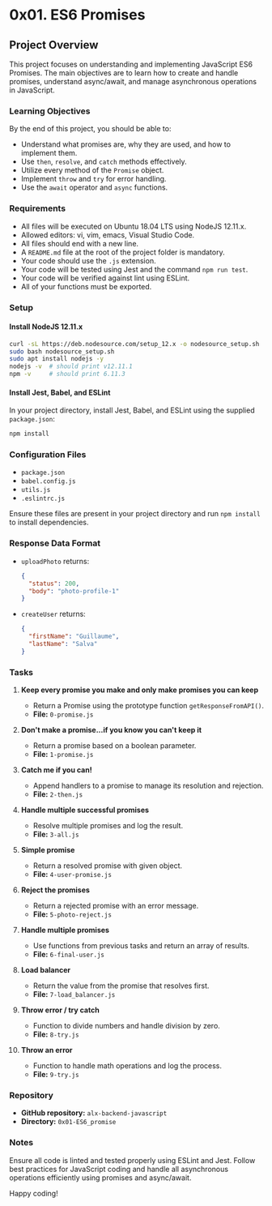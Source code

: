 # 0x01. ES6 Promises

## Project Overview

This project focuses on understanding and implementing JavaScript ES6 Promises. The main objectives are to learn how to create and handle promises, understand async/await, and manage asynchronous operations in JavaScript.

### Learning Objectives

By the end of this project, you should be able to:
- Understand what promises are, why they are used, and how to implement them.
- Use `then`, `resolve`, and `catch` methods effectively.
- Utilize every method of the `Promise` object.
- Implement `throw` and `try` for error handling.
- Use the `await` operator and `async` functions.

### Requirements

- All files will be executed on Ubuntu 18.04 LTS using NodeJS 12.11.x.
- Allowed editors: vi, vim, emacs, Visual Studio Code.
- All files should end with a new line.
- A `README.md` file at the root of the project folder is mandatory.
- Your code should use the `.js` extension.
- Your code will be tested using Jest and the command `npm run test`.
- Your code will be verified against lint using ESLint.
- All of your functions must be exported.

### Setup

#### Install NodeJS 12.11.x

```sh
curl -sL https://deb.nodesource.com/setup_12.x -o nodesource_setup.sh
sudo bash nodesource_setup.sh
sudo apt install nodejs -y
nodejs -v  # should print v12.11.1
npm -v     # should print 6.11.3
```

#### Install Jest, Babel, and ESLint

In your project directory, install Jest, Babel, and ESLint using the supplied `package.json`:

```sh
npm install
```

### Configuration Files

- `package.json`
- `babel.config.js`
- `utils.js`
- `.eslintrc.js`

Ensure these files are present in your project directory and run `npm install` to install dependencies.

### Response Data Format

- `uploadPhoto` returns:
  ```json
  {
    "status": 200,
    "body": "photo-profile-1"
  }
  ```
- `createUser` returns:
  ```json
  {
    "firstName": "Guillaume",
    "lastName": "Salva"
  }
  ```

### Tasks

1. **Keep every promise you make and only make promises you can keep**
   - Return a Promise using the prototype function `getResponseFromAPI()`.
   - **File:** `0-promise.js`

2. **Don't make a promise...if you know you can't keep it**
   - Return a promise based on a boolean parameter.
   - **File:** `1-promise.js`

3. **Catch me if you can!**
   - Append handlers to a promise to manage its resolution and rejection.
   - **File:** `2-then.js`

4. **Handle multiple successful promises**
   - Resolve multiple promises and log the result.
   - **File:** `3-all.js`

5. **Simple promise**
   - Return a resolved promise with given object.
   - **File:** `4-user-promise.js`

6. **Reject the promises**
   - Return a rejected promise with an error message.
   - **File:** `5-photo-reject.js`

7. **Handle multiple promises**
   - Use functions from previous tasks and return an array of results.
   - **File:** `6-final-user.js`

8. **Load balancer**
   - Return the value from the promise that resolves first.
   - **File:** `7-load_balancer.js`

9. **Throw error / try catch**
   - Function to divide numbers and handle division by zero.
   - **File:** `8-try.js`

10. **Throw an error**
    - Function to handle math operations and log the process.
    - **File:** `9-try.js`

### Repository

- **GitHub repository:** `alx-backend-javascript`
- **Directory:** `0x01-ES6_promise`

### Notes

Ensure all code is linted and tested properly using ESLint and Jest. Follow best practices for JavaScript coding and handle all asynchronous operations efficiently using promises and async/await.

Happy coding!
